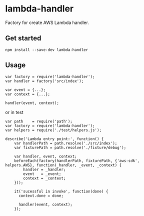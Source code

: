 lambda-handler
==============

Factory for create AWS Lambda handler.

## Get started

```
npm install --save-dev lambda-handler
```

## Usage

```
var factory = require('lambda-handler');
var handler = factory('src/index');

var event = {...};
var context = {...};

handler(event, context);
```

or in test

```
var path    = require('path');
var factory = require('lambda-handler');
var helpers = require('./test/helpers.js');

describe('Lambda entry point:', function() {
	var handlerPath = path.resolve('./src/index');
	var fixturePath = path.resolve('./fixture/debug');
	
	var handler, event, context;
	beforeEach(factory(handlerPath, fixturePath, {'aws-sdk', helpers.AWS}, function(_handler, _event, _context) {
		handler = _handler;
		event   = _event;
		context = _context;
	}));

	it('sucessful in invoke', function(done) {
	  context.done = done;
	  
	  handler(event, context);
	});

```
